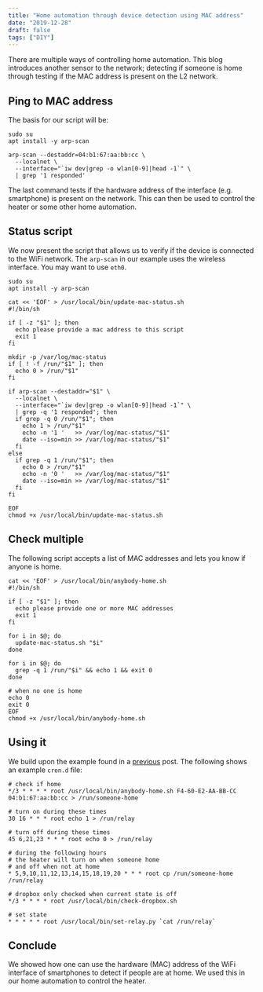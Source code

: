 ```yaml
---
title: "Home automation through device detection using MAC address"
date: "2019-12-28"
draft: false
tags: ["DIY"]
---
```


There are multiple ways of controlling home automation.
This blog introduces another sensor to the network;
detecting if someone is home through testing if the MAC address is present on the L2 network.

## Ping to MAC address

The basis for our script will be:

```shell
sudo su
apt install -y arp-scan

arp-scan --destaddr=04:b1:67:aa:bb:cc \
  --localnet \
  --interface="`iw dev|grep -o wlan[0-9]|head -1`" \
  | grep '1 responded'
```

The last command tests if the hardware address of the interface (e.g. smartphone)
is present on the network.
This can then be used to control the heater or some other home automation.

## Status script

We now present the script that allows us to verify if the device is connected to the WiFi network.
The `arp-scan` in our example uses the wireless interface.
You may want to use `eth0`.

```shell
sudo su
apt install -y arp-scan

cat << 'EOF' > /usr/local/bin/update-mac-status.sh
#!/bin/sh

if [ -z "$1" ]; then
  echo please provide a mac address to this script
  exit 1
fi

mkdir -p /var/log/mac-status
if [ ! -f /run/"$1" ]; then
  echo 0 > /run/"$1"
fi

if arp-scan --destaddr="$1" \
  --localnet \
  --interface="`iw dev|grep -o wlan[0-9]|head -1`" \
  | grep -q '1 responded'; then
  if grep -q 0 /run/"$1"; then
    echo 1 > /run/"$1"
    echo -n '1 '   >> /var/log/mac-status/"$1"
    date --iso=min >> /var/log/mac-status/"$1"
  fi
else
  if grep -q 1 /run/"$1"; then
    echo 0 > /run/"$1"
    echo -n '0 '   >> /var/log/mac-status/"$1"
    date --iso=min >> /var/log/mac-status/"$1"
  fi
fi

EOF
chmod +x /usr/local/bin/update-mac-status.sh
```

## Check multiple

The following script accepts a list of MAC addresses and lets you know if anyone is home.

```shell
cat << 'EOF' > /usr/local/bin/anybody-home.sh
#!/bin/sh

if [ -z "$1" ]; then
  echo please provide one or more MAC addresses
  exit 1
fi

for i in $@; do
  update-mac-status.sh "$i"
done

for i in $@; do
  grep -q 1 /run/"$i" && echo 1 && exit 0
done

# when no one is home
echo 0
exit 0
EOF
chmod +x /usr/local/bin/anybody-home.sh
```

## Using it

We build upon the example found in a
[previous](/post/diy-cheatsheet/) post.
The following shows an example `cron.d` file:

```shell
# check if home
*/3 * * * * root /usr/local/bin/anybody-home.sh F4-60-E2-AA-BB-CC 04:b1:67:aa:bb:cc > /run/someone-home

# turn on during these times
30 16 * * * root echo 1 > /run/relay

# turn off during these times
45 6,21,23 * * * root echo 0 > /run/relay

# during the following hours
# the heater will turn on when someone home
# and off when not at home
* 5,9,10,11,12,13,14,15,18,19,20 * * * root cp /run/someone-home /run/relay

# dropbox only checked when current state is off
*/3 * * * * root /usr/local/bin/check-dropbox.sh

# set state
* * * * * root /usr/local/bin/set-relay.py `cat /run/relay`
```

## Conclude

We showed how one can use the hardware (MAC) address of the WiFi interface
of smartphones to detect if people are at home.
We used this in our home automation to control the heater.
